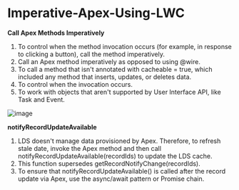  # Imperative-Apex-Using-LWC

**Call Apex Methods Imperatively**

1. To control when the method invocation occurs (for example, in response to clicking a button), call the method imperatively.
2. Call an Apex method imperatively as opposed to using @wire.
3. To call a method that isn't annotated with cacheable = true, which included any method that inserts, updates, or deletes data.
4. To control when the invocation occurs.
5. To work with objects that aren't supported by User Interface API, like Task and Event.

![image](https://github.com/user-attachments/assets/677a0fe2-e7fd-4b34-bfcb-85507717bec7)

**notifyRecordUpdateAvailable**
1. LDS doesn't manage data provisioned by Apex. Therefore, to refresh stale date, invoke the Apex method and then call notifyRecordUpdateAvailable(recordIds) to update the LDS cache.
2. This function supersedes getRecordNotifyChange(recordIds).
3. To ensure that notifyRecordUpdateAvailable() is called after the record update via Apex, use the async/await pattern or Promise chain.

